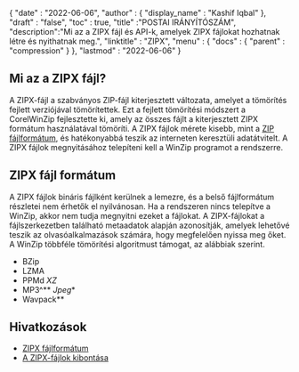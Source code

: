 {
  "date" : "2022-06-06",
  "author" : {
    "display_name" : "Kashif Iqbal"
},
  "draft" : "false",
  "toc" : true,
  "title" :"POSTAI IRÁNYÍTÓSZÁM",
  "description":"Mi az a ZIPX fájl és API-k, amelyek ZIPX fájlokat hozhatnak létre és nyithatnak meg.",
  "linktitle" : "ZIPX",
  "menu" : {
    "docs" : {
      "parent" : "compression"
}
},
  "lastmod" : "2022-06-06"
}

## Mi az a ZIPX fájl?

A ZIPX-fájl a szabványos ZIP-fájl kiterjesztett változata, amelyet a tömörítés fejlett verziójával tömörítettek. Ezt a fejlett tömörítési módszert a CorelWinZip fejlesztette ki, amely az összes fájlt a kiterjesztett ZIPX formátum használatával tömöríti. A ZIPX fájlok mérete kisebb, mint a [ZIP fájlformátum](/hu/compression/zip/), és hatékonyabbá teszik az interneten keresztüli adatátvitelt. A ZIPX fájlok megnyitásához telepíteni kell a WinZip programot a rendszerre.

## ZIPX fájl formátum

A ZIPX fájlok bináris fájlként kerülnek a lemezre, és a belső fájlformátum részletei nem érhetők el nyilvánosan. Ha a rendszeren nincs telepítve a WinZip, akkor nem tudja megnyitni ezeket a fájlokat. A ZIPX-fájlokat a fájlszerkezetben található metaadatok alapján azonosítják, amelyek lehetővé teszik az olvasóalkalmazások számára, hogy megfelelően nyissa meg őket. A WinZip többféle tömörítési algoritmust támogat, az alábbiak szerint.

* BZip
* LZMA
* PPMd
*XZ*
* MP3^**
*Jpeg**
* Wavpack**

## Hivatkozások

* [ZIPX fájlformátum](https://kb.corel.com/en/125951)
* [A ZIPX-fájlok kibontása](https://answers.microsoft.com/en-us/windows/forum/all/i-want-to-extract-zipx-files/32827ca4-ceec-4faf-93d9-d9ecffb1fb41)

